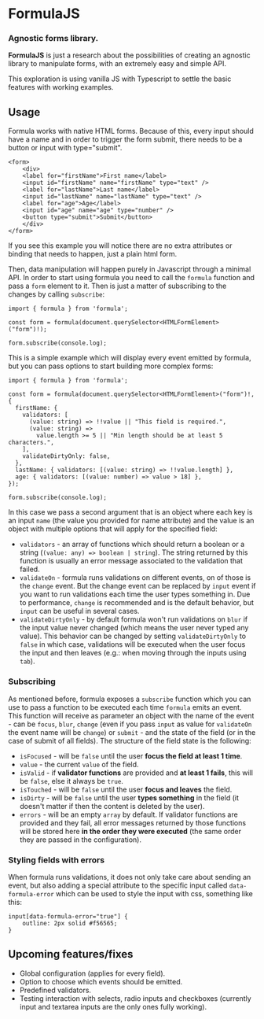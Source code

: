 # FormulaJS

### Agnostic forms library.

**FormulaJS** is just a research about the possibilities of creating an agnostic library to manipulate forms, with an extremely easy and simple API.

This exploration is using vanilla JS with Typescript to settle the basic features with working examples.

## Usage

Formula works with native HTML forms. Because of this, every input should have a name and in order to trigger the form submit, there needs to be a button or input with type="submit".

```
<form>
    <div>
    <label for="firstName">First name</label>
    <input id="firstName" name="firstName" type="text" />
    <label for="lastName">Last name</label>
    <input id="lastName" name="lastName" type="text" />
    <label for="age">Age</label>
    <input id="age" name="age" type="number" />
    <button type="submit">Submit</button>
    </div>
</form>
```

If you see this example you will notice there are no extra attributes or binding that needs to happen, just a plain html form.

Then, data manipulation will happen purely in Javascript through a minimal API. In order to start using formula you need to call the `formula` function and pass a `form` element to it.
Then is just a matter of subscribing to the changes by calling `subscribe`:

```
import { formula } from 'formula';

const form = formula(document.querySelector<HTMLFormElement>("form")!);

form.subscribe(console.log);
```

This is a simple example which will display every event emitted by formula, but you can pass options to start building more complex forms:

```
import { formula } from 'formula';

const form = formula(document.querySelector<HTMLFormElement>("form")!, {
  firstName: {
    validators: [
      (value: string) => !!value || "This field is required.",
      (value: string) =>
        value.length >= 5 || "Min length should be at least 5 characters.",
    ],
    validateDirtyOnly: false,
  },
  lastName: { validators: [(value: string) => !!value.length] },
  age: { validators: [(value: number) => value > 18] },
});

form.subscribe(console.log);
```

In this case we pass a second argument that is an object where each key is an input `name` (the value you provided for name attribute) and the value is an object with multiple options that will apply for the specified field:

- `validators` - an array of functions which should return a boolean or a string (`(value: any) => boolean | string`). The string returned by this function is usually an error message associated to the validation that failed.
- `validateOn` - formula runs validations on different events, on of those is the `change` event. But the change event can be replaced by `input` event if you want to run validations each time the user types something in. Due to performance, `change` is recommended and is the default behavior, but `input` can be useful in several cases.
- `validateDirtyOnly` - by default formula won't run validations on `blur` if the input value never changed (which means the user never typed any value). This behavior can be changed by setting `validateDirtyOnly` to `false` in which case, validations will be executed when the user focus the input and then leaves (e.g.: when moving through the inputs using `tab`).

### Subscribing

As mentioned before, formula exposes a `subscribe` function which you can use to pass a function to be executed each time `formula` emits an event. This function will receive as parameter an object with the name of the event - can be `focus`, `blur`, `change` (even if you pass `input` as value for `validateOn` the event name will be `change`) or `submit` - and the state of the field (or in the case of submit of all fields). The structure of the field state is the following:

- `isFocused` - will be `false` until the user **focus the field at least 1 time**.
- `value` - the current `value` of the field.
- `isValid` - if **validator functions** are provided and **at least 1 fails**, this will be `false`, else it always be `true`.
- `isTouched` - will be `false` until the user **focus and leaves** the field.
- `isDirty` - will be `false` until the user **types something** in the field (it doesn't matter if then the content is deleted by the user).
- `errors` - will be an empty `array` by default. If validator functions are provided and they fail, all error messages returned by those functions will be stored here **in the order they were executed** (the same order they are passed in the configuration).

### Styling fields with errors

When formula runs validations, it does not only take care about sending an event, but also adding a special attribute to the specific input called `data-formula-error` which can be used to style the input with css, something like this:

```
input[data-formula-error="true"] {
    outline: 2px solid #f56565;
}
```

## Upcoming features/fixes

- Global configuration (applies for every field).
- Option to choose which events should be emitted.
- Predefined validators.
- Testing interaction with selects, radio inputs and checkboxes (currently input and textarea inputs are the only ones fully working).

```

```
